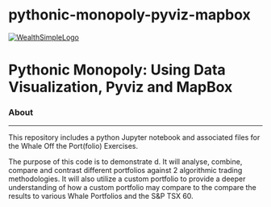# pythonic-monopoly-pyviz-mapbox
[![WealthSimpleLogo](/images/logo.png)](https://www.wealthsimple.com/en-ca/)

# Pythonic Monopoly: Using Data Visualization, Pyviz and MapBox

### About ###
-----------------------------
This repository includes a python Jupyter notebook and associated files for the Whale Off the Port(folio) Exercises.

The purpose of this code is to demonstrate d. It will analyse, combine, compare and contrast different portfolios against 2 algorithmic trading methodologies. It will also utilize a custom portfolio to provide a deeper understanding of how a custom portfolio may compare to the compare the results to various Whale Portfolios and the S&P TSX 60.
